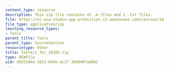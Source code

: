 ```yaml
---
content_type: resource
description: This zip file contains 41 .m files and 2 .txt files.
file: https://ol-ocw-studio-app-production.s3.amazonaws.com/courses/18-385j-nonlinear-dynamics-and-chaos-fall-2014/d925346a3421849eac273bb940fad042_Toolkit_for_18385.zip
file_type: application/zip
learning_resource_types:
- Tools
parent_title: Tools
parent_type: CourseSection
resourcetype: Other
title: Toolkit_for_18385.zip
type: OCWFile
uid: d925346a-3421-849e-ac27-3bb940fad042
---
```

